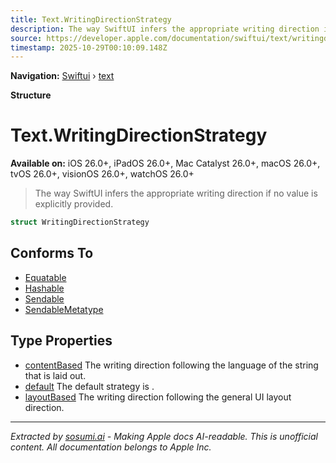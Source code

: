 ```yaml
---
title: Text.WritingDirectionStrategy
description: The way SwiftUI infers the appropriate writing direction if no value is explicitly provided.
source: https://developer.apple.com/documentation/swiftui/text/writingdirectionstrategy
timestamp: 2025-10-29T00:10:09.148Z
---
```


**Navigation:** [Swiftui](/documentation/swiftui) › [text](/documentation/swiftui/text)

**Structure**

# Text.WritingDirectionStrategy

**Available on:** iOS 26.0+, iPadOS 26.0+, Mac Catalyst 26.0+, macOS 26.0+, tvOS 26.0+, visionOS 26.0+, watchOS 26.0+

> The way SwiftUI infers the appropriate writing direction if no value is explicitly provided.

```swift
struct WritingDirectionStrategy
```

## Conforms To

- [Equatable](/documentation/Swift/Equatable)
- [Hashable](/documentation/Swift/Hashable)
- [Sendable](/documentation/Swift/Sendable)
- [SendableMetatype](/documentation/Swift/SendableMetatype)

## Type Properties

- [contentBased](/documentation/swiftui/text/writingdirectionstrategy/contentbased) The writing direction following the language of the string that is laid out.
- [default](/documentation/swiftui/text/writingdirectionstrategy/default) The default strategy is .
- [layoutBased](/documentation/swiftui/text/writingdirectionstrategy/layoutbased) The writing direction following the general UI layout direction.

---

*Extracted by [sosumi.ai](https://sosumi.ai) - Making Apple docs AI-readable.*
*This is unofficial content. All documentation belongs to Apple Inc.*
